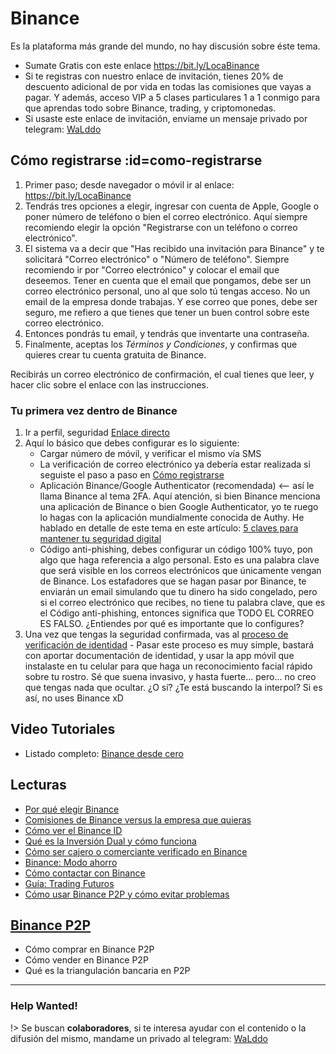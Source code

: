 # Binance

Es la plataforma más grande del mundo, no hay discusión sobre éste tema.

- Sumate Gratis con este enlace https://bit.ly/LocaBinance
- Si te registras con nuestro enlace de invitación, tienes 20% de descuento adicional de por vida en todas las comisiones que vayas a pagar. Y además, acceso VIP a 5 clases particulares 1 a 1 conmigo para que aprendas todo sobre Binance, trading, y criptomonedas.
- Si usaste este enlace de invitación, enviame un mensaje privado por telegram: [WaLddo](https://t.me/waLddo)

## Cómo registrarse :id=como-registrarse

1. Primer paso; desde navegador o móvil ir al enlace: https://bit.ly/LocaBinance
2. Tendrás tres opciones a elegir, ingresar con cuenta de Apple, Google o poner número de teléfono o bien el correo electrónico. Aquí siempre recomiendo elegir la opción "Registrarse con un teléfono o correo electrónico".
3. El sistema va a decir que "Has recibido una invitación para Binance" y te solicitará "Correo electrónico" o "Número de teléfono". Siempre recomiendo ir por "Correo electrónico" y colocar el email que deseemos. Tener en cuenta que el email que pongamos, debe ser un correo electrónico personal, uno al que solo tú tengas acceso. No un email de la empresa donde trabajas. Y ese correo que pones, debe ser seguro, me refiero a que tienes que tener un buen control sobre este correo electrónico.
4. Entonces pondrás tu email, y tendrás que inventarte una contraseña. 
5. Finalmente, aceptas los *Términos y Condiciones*, y confirmas que quieres crear tu cuenta gratuita de Binance.

Recibirás un correo electrónico de confirmación, el cual tienes que leer, y hacer clic sobre el enlace con las instrucciones.

### Tu primera vez dentro de Binance

1. Ir a perfil, seguridad [Enlace directo](https://www.binance.com/es/my/security)
2. Aquí lo básico que debes configurar es lo siguiente:
   - Cargar número de móvil, y verificar el mismo vía SMS
   - La verificación de correo electrónico ya debería estar realizada si seguiste el paso a paso en [Cómo registrarse](#como-registrarse)
   - Aplicación Binance/Google Authenticator (recomendada) <-- así le llama Binance al tema 2FA. Aquí atención, si bien Binance menciona una aplicación de Binance o bien Google Authenticator, yo te ruego lo hagas con la aplicación mundialmente conocida de Authy. He hablado en detalle de este tema en este artículo: [5 claves para mantener tu seguridad digital](https://www.locademiadigital.com/2021/06/5-claves-seguridad-digital.html)
   - Código anti-phishing, debes configurar un código 100% tuyo, pon algo que haga referencia a algo personal. Esto es una palabra clave que será visible en los correos electrónicos que únicamente vengan de Binance. Los estafadores que se hagan pasar por Binance, te enviarán un email simulando que tu dinero ha sido congelado, pero si el correo electrónico que recibes, no tiene tu palabra clave, que es el Código anti-phishing, entonces significa que TODO EL CORREO ES FALSO. ¿Entiendes por qué es importante que lo configures?
3. Una vez que tengas la seguridad confirmada, vas al [proceso de verificación de identidad](https://www.binance.com/es/my/settings/profile) - Pasar este proceso es muy simple, bastará con aportar documentación de identidad, y usar la app móvil que instalaste en tu celular para que haga un reconocimiento facial rápido sobre tu rostro. Sé que suena invasivo, y hasta fuerte... pero... no creo que tengas nada que ocultar. ¿O sí? ¿Te está buscando la interpol? Si es así, no uses Binance xD 


## Video Tutoriales

- Listado completo: [Binance desde cero](https://www.youtube.com/playlist?list=PLzQ2nY1vA4kKaDeQHxoTaW9RDZh4n4UVk)

## Lecturas

- [Por qué elegir Binance](https://www.locademiacripto.com/p/binance.html)
- [Comisiones de Binance versus la empresa que quieras](https://www.locademiadigital.com/2022/05/comisiones-binance-vs-competencia.html)
- [Cómo ver el Binance ID](https://www.locademiadigital.com/2022/01/como-visualizar-binance-id.html)
- [Qué es la Inversión Dual y cómo funciona](https://www.locademiadigital.com/2022/01/que-es-inversion-dual-como-funciona.html)
- [Cómo ser cajero o comerciante verificado en Binance](https://www.locademiacripto.com/2022/11/insignia-especial-en-binance-p2p.html)
- [Binance: Modo ahorro](https://www.locademiacripto.com/2022/08/guia-binance-savings.html)
- [Cómo contactar con Binance](https://www.locademiacripto.com/2022/08/como-contactar-soporte-binance.html)
- [Guía: Trading Futuros](https://www.locademiacripto.com/p/binance-futuros.html)
- [Cómo usar Binance P2P y cómo evitar problemas](https://www.locademiacripto.com/p/binance-p2p.html)

## [Binance P2P](../binance/binance-p2p.md)

- Cómo comprar en Binance P2P
- Cómo vender en Binance P2P
- Qué es la triangulación bancaria en P2P
  

***

### Help Wanted! <!-- {docsify-ignore} -->

!> Se buscan **colaboradores**, si te interesa ayudar con el contenido o la difusión del mismo, mandame un privado al telegram: [WaLddo](https://t.me/waLddo)